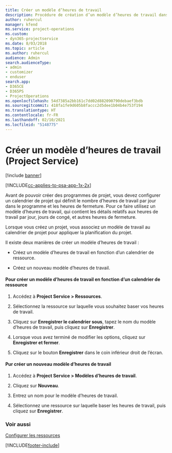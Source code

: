 ```yaml
---
title: Créer un modèle d’heures de travail
description: Procédure de création d’un modèle d’heures de travail dans Project Service
author: ruhercul
manager: kfend
ms.service: project-operations
ms.custom:
- dyn365-projectservice
ms.date: 8/03/2018
ms.topic: article
ms.author: ruhercul
audience: Admin
search.audienceType:
- admin
- customizer
- enduser
search.app:
- D365CE
- D365PS
- ProjectOperations
ms.openlocfilehash: 54d7385a2bb161c7dd02d882090790debaef3bdb
ms.sourcegitcommit: 418fa1fe9d605b8faccc2d5dee1b04b4e753f194
ms.translationtype: HT
ms.contentlocale: fr-FR
ms.lasthandoff: 02/10/2021
ms.locfileid: "5148775"
---
```

# <a name="create-a-work-hours-template-project-service"></a>Créer un modèle d’heures de travail (Project Service)

[!include [banner](../includes/psa-now-project-operations.md)]

[!INCLUDE[cc-applies-to-psa-app-1x-2x](../includes/cc-applies-to-psa-app-1x-2x.md)]

Avant de pouvoir créer des programmes de projet, vous devez configurer un calendrier de projet qui définit le nombre d’heures de travail par jour dans le programme et les heures de fermeture. Pour ce faire utilisez un modèle d’heures de travail, qui contient les détails relatifs aux heures de travail par jour, jours de congé, et autres heures de fermeture.  
  
 Lorsque vous créez un projet, vous associez un modèle de travail au calendrier de projet pour appliquer la planification du projet.  
  
 Il existe deux manières de créer un modèle d’heures de travail :  
  
-   Créez un modèle d’heures de travail en fonction d’un calendrier de ressource.  
  
-   Créez un nouveau modèle d’heures de travail.  
  
#### <a name="to-create-a-work-hours-template-based-on-a-resources-calendar"></a>Pour créer un modèle d’heures de travail en fonction d’un calendrier de ressource  
  
1.  Accédez à **Project Service > Ressources**.  
  
2.  Sélectionnez la ressource sur laquelle vous souhaitez baser vos heures de travail.  
  
3.  Cliquez sur **Enregistrer le calendrier sous**, tapez le nom du modèle d’heures de travail, puis cliquez sur **Enregistrer**.  
  
4.  Lorsque vous avez terminé de modifier les options, cliquez sur **Enregistrer et fermer**.  
  
5.  Cliquez sur le bouton **Enregistrer** dans le coin inférieur droit de l’écran.  
  
#### <a name="to-create-a-new-work-hours-template"></a>Pur créer un nouveau modèle d’heures de travail  
  
1.  Accédez à **Project Service > Modèles d’heures de travail**.  
  
2.  Cliquez sur **Nouveau**.  
  
3.  Entrez un nom pour le modèle d’heures de travail.  
  
4.  Sélectionnez une ressource sur laquelle baser les heures de travail, puis cliquez sur **Enregistrer**.  
  
### <a name="see-also"></a>Voir aussi  
 [Configurer les ressources](../psa/set-up-resources.md)


[!INCLUDE[footer-include](../includes/footer-banner.md)]